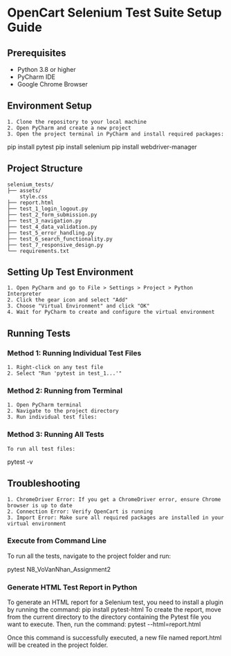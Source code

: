 # OpenCart Selenium Test Suite Setup Guide

## Prerequisites
- Python 3.8 or higher
- PyCharm IDE
- Google Chrome Browser

## Environment Setup

	1. Clone the repository to your local machine
	2. Open PyCharm and create a new project
	3. Open the project terminal in PyCharm and install required packages:

pip install pytest
pip install selenium
pip install webdriver-manager

## Project Structure
	selenium_tests/
	├── assets/
 		style.css
 	├── report.html
	├── test_1_login_logout.py
	├── test_2_form_submission.py
	├── test_3_navigation.py
	├── test_4_data_validation.py
	├── test_5_error_handling.py
	├── test_6_search_functionality.py
	├── test_7_responsive_design.py
	└── requirements.txt

##	Setting Up Test Environment
	1. Open PyCharm and go to File > Settings > Project > Python Interpreter
	2. Click the gear icon and select "Add"
	3. Choose "Virtual Environment" and click "OK"
	4. Wait for PyCharm to create and configure the virtual environment

##	Running Tests
### Method 1: Running Individual Test Files
	1. Right-click on any test file
	2. Select "Run 'pytest in test_1...'"
### Method 2: Running from Terminal
	1. Open PyCharm terminal
	2. Navigate to the project directory
	3. Run individual test files:
### Method 3: Running All Tests
	To run all test files:
pytest -v

## Troubleshooting
	1. ChromeDriver Error: If you get a ChromeDriver error, ensure Chrome browser is up to date
	2. Connection Error: Verify OpenCart is running 
	3. Import Error: Make sure all required packages are installed in your virtual environment

### Execute from Command Line
To run all the tests, navigate to the project folder and run:
   
pytest N8_VoVanNhan_Assignment2

### Generate HTML Test Report in Python
To generate an HTML report for a Selenium test, you need to install a plugin by running the command:
pip install pytest-html
To create the report, move from the current directory to the directory containing the Pytest file you want to execute. Then, run the command:
pytest --html=report.html

Once this command is successfully executed, a new file named report.html will be created in the project folder.
